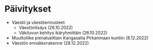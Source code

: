 # Päivitykset
* Väestö ja väestöennusteet
    + Väestönlisäys (26.10.2022)
    + Väkiluvun kehitys ikäryhmittäin (26.10.2022)
* Muuttoliike pienalueittain Kangasalta Pirkanmaan kuntiin (8.12.2022)
* Väestön ennakkorakenne (28.12.2022)